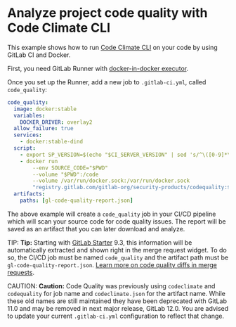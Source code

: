 # Analyze project code quality with Code Climate CLI

This example shows how to run [Code Climate CLI][cli] on your code by using
GitLab CI and Docker.

First, you need GitLab Runner with [docker-in-docker executor][dind].

Once you set up the Runner, add a new job to `.gitlab-ci.yml`, called `code_quality`:

```yaml
code_quality:
  image: docker:stable
  variables:
    DOCKER_DRIVER: overlay2
  allow_failure: true
  services:
    - docker:stable-dind
  script:
    - export SP_VERSION=$(echo "$CI_SERVER_VERSION" | sed 's/^\([0-9]*\)\.\([0-9]*\).*/\1-\2-stable/')
    - docker run
        --env SOURCE_CODE="$PWD"
        --volume "$PWD":/code
        --volume /var/run/docker.sock:/var/run/docker.sock
        "registry.gitlab.com/gitlab-org/security-products/codequality:$SP_VERSION" /code
  artifacts:
    paths: [gl-code-quality-report.json]
```

The above example will create a `code_quality` job in your CI/CD pipeline which
will scan your source code for code quality issues. The report will be saved
as an artifact that you can later download and analyze.

TIP: **Tip:**
Starting with [GitLab Starter][ee] 9.3, this information will
be automatically extracted and shown right in the merge request widget. To do
so, the CI/CD job must be named `code_quality` and the artifact path must be
`gl-code-quality-report.json`.
[Learn more on code quality diffs in merge requests](https://docs.gitlab.com/ee/user/project/merge_requests/code_quality.html).

CAUTION: **Caution:**
Code Quality was previously using `codeclimate` and `codequality` for job name and
`codeclimate.json` for the artifact name. While these old names
are still maintained they have been deprecated with GitLab 11.0 and may be removed
in next major release, GitLab 12.0. You are advised to update your current `.gitlab-ci.yml`
configuration to reflect that change.

[cli]: https://github.com/codeclimate/codeclimate
[dind]: ../docker/using_docker_build.md#use-docker-in-docker-executor
[ee]: https://about.gitlab.com/pricing/
